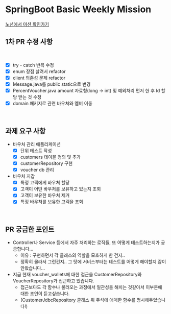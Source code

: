# SpringBoot Basic Weekly Mission

[노션에서 미션 확인가기](https://www.notion.so/backend-devcourse/Part1-3-38f57acca0dd490db11393701417943a)

## **1차 PR 수정 사항**

</br>

- [x] try - catch 반복 수정
- [x] enum 장점 살려서 refactor
- [x] client 의존성 문제 refactor
- [x] Message.java를 public static으로 변경
- [x] PercentVoucher.java amount 자료형(long -> int) 및 예외처리 먼저 한 후 Id 할당 받는 것 수정
- [x] domain 패키지로 관련 바우처와 멤버 이동

</br>

## **과제 요구 사항**

- 바우처 관리 애플리케이션
  - [x] 단위 테스트 작성
  - [x] customers 테이블 정의 및 추가
  - [x] customerRepository 구현
  - [x] voucher db 관리
- 바우처 지갑
  - [x] 특정 고객에게 바우처 할당
  - [x] 고객이 어떤 바우처를 보유하고 있는지 조회
  - [x] 고객이 보유한 바우처 제거
  - [x] 특정 바우처를 보유한 고객을 조회

</br>

## **PR 궁금한 포인트**

- Controller나 Service 등에서 자주 처리하는 로직들, 또 어떻게 테스트하는지가 궁금합니다...
  - 이유 : 구현하면서 각 클래스의 역할을 모호하게 한 건지..
  - 정확히 몰라서 그런건지.. 그 탓에 서비스부터는 테스트를 어떻게 해야할지 감이 안왔습니다...
- 지금 현재 voucher_wallets에 대한 접근을 CustomerRepository와 VoucherRepository가 접근하고 있습니다.
  - 접근보다도 각 함수나 불러오는 과정에서 일관성을 해치는 것같아서 이부분에 대한 조언이 듣고싶습니다.
  - (CustomerJdbcRepository 클래스 위 주석에 애매한 함수를 명시해두었습니다!)
